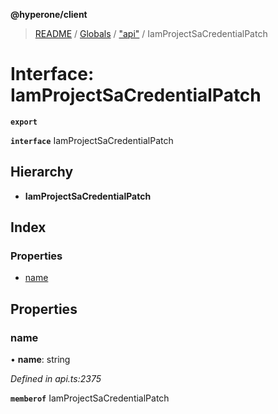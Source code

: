**@hyperone/client**

> [README](../README.md) / [Globals](../globals.md) / ["api"](../modules/_api_.md) / IamProjectSaCredentialPatch

# Interface: IamProjectSaCredentialPatch

**`export`** 

**`interface`** IamProjectSaCredentialPatch

## Hierarchy

* **IamProjectSaCredentialPatch**

## Index

### Properties

* [name](_api_.iamprojectsacredentialpatch.md#name)

## Properties

### name

•  **name**: string

*Defined in api.ts:2375*

**`memberof`** IamProjectSaCredentialPatch
